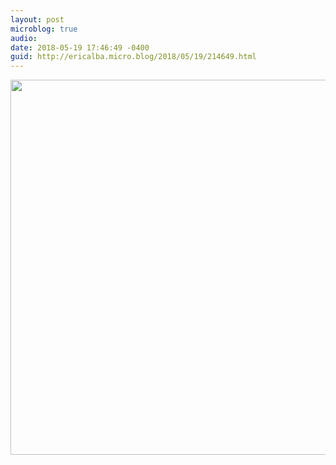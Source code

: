 ```yaml
---
layout: post
microblog: true
audio: 
date: 2018-05-19 17:46:49 -0400
guid: http://ericalba.micro.blog/2018/05/19/214649.html
---
```



<img src="http://micro.ericalba.com/uploads/2018/be8764436c.jpg" width="600" height="600" />
